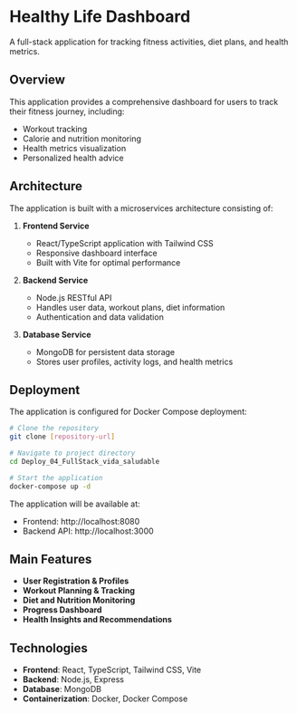 # Healthy Life Dashboard

A full-stack application for tracking fitness activities, diet plans, and health metrics.

## Overview

This application provides a comprehensive dashboard for users to track their fitness journey, including:
- Workout tracking
- Calorie and nutrition monitoring
- Health metrics visualization
- Personalized health advice

## Architecture

The application is built with a microservices architecture consisting of:

1. **Frontend Service**
   - React/TypeScript application with Tailwind CSS
   - Responsive dashboard interface
   - Built with Vite for optimal performance

2. **Backend Service**
   - Node.js RESTful API
   - Handles user data, workout plans, diet information
   - Authentication and data validation

3. **Database Service**
   - MongoDB for persistent data storage
   - Stores user profiles, activity logs, and health metrics

## Deployment

The application is configured for Docker Compose deployment:

```bash
# Clone the repository
git clone [repository-url]

# Navigate to project directory
cd Deploy_04_FullStack_vida_saludable

# Start the application
docker-compose up -d
```

The application will be available at:
- Frontend: http://localhost:8080
- Backend API: http://localhost:3000

## Main Features

- **User Registration & Profiles**
- **Workout Planning & Tracking**
- **Diet and Nutrition Monitoring** 
- **Progress Dashboard**
- **Health Insights and Recommendations**

## Technologies

- **Frontend**: React, TypeScript, Tailwind CSS, Vite
- **Backend**: Node.js, Express
- **Database**: MongoDB
- **Containerization**: Docker, Docker Compose